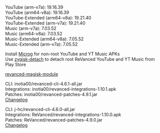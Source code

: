 YouTube (arm-v7a): 19.16.39  
YouTube (arm64-v8a): 19.16.39  
YouTube-Extended (arm64-v8a): 19.21.40  
YouTube-Extended (arm-v7a): 19.21.40  
Music (arm-v7a): 7.03.52  
Music (arm64-v8a): 7.03.52  
Music-Extended (arm64-v8a): 7.05.52  
Music-Extended (arm-v7a): 7.05.52  

Install [Microg](https://github.com/ReVanced/GmsCore/releases) for non-root YouTube and YT Music APKs  
Use [zygisk-detach](https://github.com/j-hc/zygisk-detach) to detach root ReVanced YouTube and YT Music from Play Store  

[revanced-magisk-module](https://github.com/j-hc/revanced-magisk-module)
  
CLI: inotia00/revanced-cli-4.6.1-all.jar  
Integrations: inotia00/revanced-integrations-1.10.1.apk  
Patches: inotia00/revanced-patches-4.9.1.jar  
[Changelog](https://github.com/inotia00/revanced-patches/releases/tag/v4.9.1)

CLI: j-hc/revanced-cli-4.6.0-all.jar  
Integrations: ReVanced/revanced-integrations-1.10.0.apk  
Patches: ReVanced/revanced-patches-4.9.0.jar  
[Changelog](https://github.com/ReVanced/revanced-patches/releases/tag/v4.9.0)  
